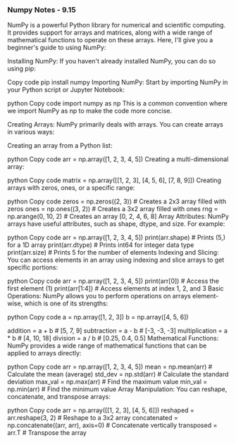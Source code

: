 ### Numpy Notes - 9.15

NumPy is a powerful Python library for numerical and scientific computing. It provides support for arrays and matrices, along with a wide range of mathematical functions to operate on these arrays. Here, I'll give you a beginner's guide to using NumPy:

Installing NumPy:
If you haven't already installed NumPy, you can do so using pip:

Copy code
pip install numpy
Importing NumPy:
Start by importing NumPy in your Python script or Jupyter Notebook:

python
Copy code
import numpy as np
This is a common convention where we import NumPy as np to make the code more concise.

Creating Arrays:
NumPy primarily deals with arrays. You can create arrays in various ways:

Creating an array from a Python list:

python
Copy code
arr = np.array([1, 2, 3, 4, 5])
Creating a multi-dimensional array:

python
Copy code
matrix = np.array([[1, 2, 3], [4, 5, 6], [7, 8, 9]])
Creating arrays with zeros, ones, or a specific range:

python
Copy code
zeros = np.zeros((2, 3))  # Creates a 2x3 array filled with zeros
ones = np.ones((3, 2))    # Creates a 3x2 array filled with ones
rng = np.arange(0, 10, 2) # Creates an array [0, 2, 4, 6, 8]
Array Attributes:
NumPy arrays have useful attributes, such as shape, dtype, and size. For example:

python
Copy code
arr = np.array([1, 2, 3, 4, 5])
print(arr.shape)  # Prints (5,) for a 1D array
print(arr.dtype)  # Prints int64 for integer data type
print(arr.size)   # Prints 5 for the number of elements
Indexing and Slicing:
You can access elements in an array using indexing and slice arrays to get specific portions:

python
Copy code
arr = np.array([1, 2, 3, 4, 5])
print(arr[0])     # Access the first element (1)
print(arr[1:4])   # Access elements at index 1, 2, and 3
Basic Operations:
NumPy allows you to perform operations on arrays element-wise, which is one of its strengths:

python
Copy code
a = np.array([1, 2, 3])
b = np.array([4, 5, 6])

addition = a + b        # [5, 7, 9]
subtraction = a - b     # [-3, -3, -3]
multiplication = a * b  # [4, 10, 18]
division = a / b        # [0.25, 0.4, 0.5]
Mathematical Functions:
NumPy provides a wide range of mathematical functions that can be applied to arrays directly:

python
Copy code
arr = np.array([1, 2, 3, 4, 5])
mean = np.mean(arr)   # Calculate the mean (average)
std_dev = np.std(arr) # Calculate the standard deviation
max_val = np.max(arr) # Find the maximum value
min_val = np.min(arr) # Find the minimum value
Array Manipulation:
You can reshape, concatenate, and transpose arrays:

python
Copy code
arr = np.array([[1, 2, 3], [4, 5, 6]])
reshaped = arr.reshape(3, 2)  # Reshape to a 3x2 array
concatenated = np.concatenate((arr, arr), axis=0)  # Concatenate vertically
transposed = arr.T  # Transpose the array
